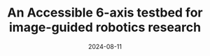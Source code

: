 ---
title: "An Accessible 6-axis testbed for image-guided robotics research"
collection: publications
category: conferences
excerpt: 'PURPOSE: Cancer can recur after tumor resection surgery if tumor tissue is missed and left behind. We hypothesize that intraoperative robotic imaging could be used to inspect the surgical cavity and localize residual cancer tissue. This technique has the potential to improve the success rate of tumor resection surgery. In this work, we propose and evaluate a benchtop testbed for robotic manipulation of an optical imaging probe. We use low-cost hardware and open-source software to construct the testbed and describe the implementation so that it can be easily adapted to other research areas. 

METHODS: We implemented a reusable, open-source module in 3D Slicer for reading position coordinates and motion planning with an inexpensive 6-axis robotic arm in Robot Operating System (ROS). For demonstration, a custom end-effector was used to fix an optical probe to the robot. To evaluate the accuracy of the testbed, a phantom with 16 target points was scanned using the robotic scanner. We then measured the positioning accuracy of the robot. 

RESULTS: The system had an average positional accuracy of 3.59  1.4 mm and the system successfully navigated to the majority of target points. 

CONCLUSIONS: Our open-source benchtop system achieves positional accuracy that would make it a valuable testbed for developing image-guided tumor inspection systems. Future work will explore the application of this test bed within breast conserving surgery.'
date: 2024-08-11
venue: '(SPIE Medical Imaing Conference 2025) - paper is pending acceptance'

#paperurl: 'https://colemanfarv.github.io/ColemanFarvolden.github.io/files/paper1.pdf'
---